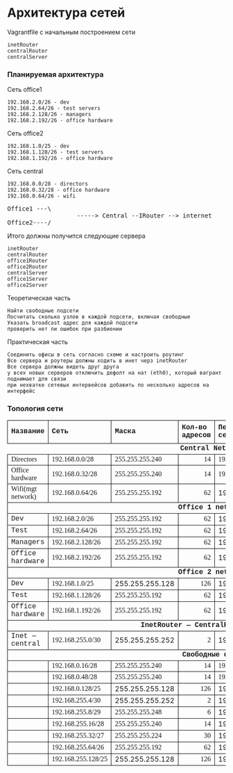 <h1>Архитектура сетей</h1>
Vagrantfile с начальным построением сети

    inetRouter
    centralRouter
    centralServer

<h3>Планируемая архитектура</h3>

Сеть office1

    192.168.2.0/26 - dev
    192.168.2.64/26 - test servers
    192.168.2.128/26 - managers
    192.168.2.192/26 - office hardware

Сеть office2

    192.168.1.0/25 - dev
    192.168.1.128/26 - test servers
    192.168.1.192/26 - office hardware

Сеть central

    192.168.0.0/28 - directors
    192.168.0.32/28 - office hardware
    192.168.0.64/26 - wifi

<pre>
Office1 ---\
                   -----> Central --IRouter --> internet
Office2----/
</pre>

Итого должны получится следующие сервера

    inetRouter
    centralRouter
    office1Router
    office2Router
    centralServer
    office1Server
    office2Server


Теоретическая часть

    Найти свободные подсети
    Посчитать сколько узлов в каждой подсети, включая свободные
    Указать broadcast адрес для каждой подсети
    проверить нет ли ошибок при разбиении


Практическая часть

    Соединить офисы в сеть согласно схеме и настроить роутинг
    Все сервера и роутеры должны ходить в инет черз inetRouter
    Все сервера должны видеть друг друга
    у всех новых серверов отключить дефолт на нат (eth0), который вагрант поднимает для связи
    при нехватке сетевых интервейсов добавить по несколько адресов на интерфейс


<h3>Топология сети</h3>
<TABLE FRAME=VOID CELLSPACING=0 COLS=7 RULES=NONE BORDER=0>
	<COLGROUP><COL WIDTH=129><COL WIDTH=133><COL WIDTH=111><COL WIDTH=86><COL WIDTH=109><COL WIDTH=115><COL WIDTH=106></COLGROUP>
	<TBODY>
		<TR>
			<TD STYLE="border-top: 1px solid #000000; border-bottom: 1px solid #000000; border-left: 1px solid #000000; border-right: 1px solid #000000" WIDTH=129 HEIGHT=53 ALIGN=LEFT><B><FONT FACE="Courier New">Название</FONT></B></TD>
			<TD STYLE="border-top: 1px solid #000000; border-bottom: 1px solid #000000; border-left: 1px solid #000000; border-right: 1px solid #000000" WIDTH=133 ALIGN=LEFT><B><FONT FACE="Courier New">Сеть</FONT></B></TD>
			<TD STYLE="border-top: 1px solid #000000; border-bottom: 1px solid #000000; border-left: 1px solid #000000; border-right: 1px solid #000000" WIDTH=111 ALIGN=LEFT><B><FONT FACE="Courier New">Маска</FONT></B></TD>
			<TD STYLE="border-top: 1px solid #000000; border-bottom: 1px solid #000000; border-left: 1px solid #000000; border-right: 1px solid #000000" WIDTH=86 ALIGN=LEFT><B><FONT FACE="Courier New">Кол-во адресов</FONT></B></TD>
			<TD STYLE="border-top: 1px solid #000000; border-bottom: 1px solid #000000; border-left: 1px solid #000000; border-right: 1px solid #000000" WIDTH=109 ALIGN=LEFT><B><FONT FACE="Courier New">Первый адрес в сети</FONT></B></TD>
			<TD STYLE="border-top: 1px solid #000000; border-bottom: 1px solid #000000; border-left: 1px solid #000000; border-right: 1px solid #000000" WIDTH=115 ALIGN=LEFT><B><FONT FACE="Courier New">Последний адрес в сети</FONT></B></TD>
			<TD STYLE="border-top: 1px solid #000000; border-bottom: 1px solid #000000; border-left: 1px solid #000000; border-right: 1px solid #000000" WIDTH=106 ALIGN=LEFT><B><FONT FACE="Courier New">Broadcast &mdash; адрес</FONT></B></TD>
		</TR>
		<TR>
			<TD COLSPAN=7 HEIGHT=17 ALIGN=CENTER><B><FONT FACE="Courier New">Central Network</FONT></B></TD>
			</TR>
		<TR>
			<TD STYLE="border-top: 1px solid #000000; border-bottom: 1px solid #000000; border-left: 1px solid #000000; border-right: 1px solid #000000" HEIGHT=19 ALIGN=LEFT><FONT FACE="Calibri">Directors</FONT></TD>
			<TD STYLE="border-top: 1px solid #000000; border-bottom: 1px solid #000000; border-left: 1px solid #000000; border-right: 1px solid #000000" ALIGN=LEFT><FONT FACE="Calibri">192.168.0.0/28</FONT></TD>
			<TD STYLE="border-top: 1px solid #000000; border-bottom: 1px solid #000000; border-left: 1px solid #000000; border-right: 1px solid #000000" ALIGN=LEFT><FONT FACE="Calibri">255.255.255.240</FONT></TD>
			<TD STYLE="border-top: 1px solid #000000; border-bottom: 1px solid #000000; border-left: 1px solid #000000; border-right: 1px solid #000000" ALIGN=RIGHT SDVAL="14" SDNUM="1049;"><FONT FACE="Calibri">14</FONT></TD>
			<TD STYLE="border-top: 1px solid #000000; border-bottom: 1px solid #000000; border-left: 1px solid #000000; border-right: 1px solid #000000" ALIGN=LEFT><FONT FACE="Calibri">192.168.0.1</FONT></TD>
			<TD STYLE="border-top: 1px solid #000000; border-bottom: 1px solid #000000; border-left: 1px solid #000000; border-right: 1px solid #000000" ALIGN=LEFT><FONT FACE="Calibri">192.168.0.14</FONT></TD>
			<TD STYLE="border-top: 1px solid #000000; border-bottom: 1px solid #000000; border-left: 1px solid #000000; border-right: 1px solid #000000" ALIGN=LEFT><FONT FACE="Calibri">192.168.0.15</FONT></TD>
		</TR>
		<TR>
			<TD STYLE="border-top: 1px solid #000000; border-bottom: 1px solid #000000; border-left: 1px solid #000000; border-right: 1px solid #000000" HEIGHT=20 ALIGN=LEFT><FONT FACE="Calibri">Office hardware</FONT></TD>
			<TD STYLE="border-top: 1px solid #000000; border-bottom: 1px solid #000000; border-left: 1px solid #000000; border-right: 1px solid #000000" ALIGN=LEFT><FONT FACE="Calibri">192.168.0.32/28</FONT></TD>
			<TD STYLE="border-top: 1px solid #000000; border-bottom: 1px solid #000000; border-left: 1px solid #000000; border-right: 1px solid #000000" ALIGN=LEFT><FONT FACE="Calibri">255.255.255.240</FONT></TD>
			<TD STYLE="border-top: 1px solid #000000; border-bottom: 1px solid #000000; border-left: 1px solid #000000; border-right: 1px solid #000000" ALIGN=RIGHT SDVAL="14" SDNUM="1049;"><FONT FACE="Calibri">14</FONT></TD>
			<TD STYLE="border-top: 1px solid #000000; border-bottom: 1px solid #000000; border-left: 1px solid #000000; border-right: 1px solid #000000" ALIGN=LEFT><FONT FACE="Calibri">192.168.0.33</FONT></TD>
			<TD STYLE="border-top: 1px solid #000000; border-bottom: 1px solid #000000; border-left: 1px solid #000000; border-right: 1px solid #000000" ALIGN=LEFT>192.168.0.46</TD>
			<TD STYLE="border-top: 1px solid #000000; border-bottom: 1px solid #000000; border-left: 1px solid #000000; border-right: 1px solid #000000" ALIGN=LEFT>192.168.0.47</TD>
		</TR>
		<TR>
			<TD STYLE="border-top: 1px solid #000000; border-bottom: 1px solid #000000; border-left: 1px solid #000000; border-right: 1px solid #000000" HEIGHT=20 ALIGN=LEFT><FONT FACE="Calibri">Wifi(mgt network)</FONT></TD>
			<TD STYLE="border-top: 1px solid #000000; border-bottom: 1px solid #000000; border-left: 1px solid #000000; border-right: 1px solid #000000" ALIGN=LEFT><FONT FACE="Calibri">192.168.0.64/26</FONT></TD>
			<TD STYLE="border-top: 1px solid #000000; border-bottom: 1px solid #000000; border-left: 1px solid #000000; border-right: 1px solid #000000" ALIGN=LEFT><FONT FACE="Calibri">255.255.255.192</FONT></TD>
			<TD STYLE="border-top: 1px solid #000000; border-bottom: 1px solid #000000; border-left: 1px solid #000000; border-right: 1px solid #000000" ALIGN=RIGHT SDVAL="62" SDNUM="1049;"><FONT FACE="Calibri">62</FONT></TD>
			<TD STYLE="border-top: 1px solid #000000; border-bottom: 1px solid #000000; border-left: 1px solid #000000; border-right: 1px solid #000000" ALIGN=LEFT>192.168.0.65</TD>
			<TD STYLE="border-top: 1px solid #000000; border-bottom: 1px solid #000000; border-left: 1px solid #000000; border-right: 1px solid #000000" ALIGN=LEFT>192.168.0.126</TD>
			<TD STYLE="border-top: 1px solid #000000; border-bottom: 1px solid #000000; border-left: 1px solid #000000; border-right: 1px solid #000000" ALIGN=LEFT>192.168.0.127</TD>
		</TR>
		<TR>
			<TD STYLE="border-top: 1px solid #000000; border-bottom: 1px solid #000000; border-left: 1px solid #000000; border-right: 1px solid #000000" COLSPAN=7 HEIGHT=17 ALIGN=CENTER><B><FONT FACE="Courier New">Office 1 network</FONT></B></TD>
			</TR>
		<TR>
			<TD STYLE="border-top: 1px solid #000000; border-bottom: 1px solid #000000; border-left: 1px solid #000000; border-right: 1px solid #000000" HEIGHT=20 ALIGN=LEFT><FONT FACE="Courier New">Dev</FONT></TD>
			<TD STYLE="border-top: 1px solid #000000; border-bottom: 1px solid #000000; border-left: 1px solid #000000; border-right: 1px solid #000000" ALIGN=LEFT><FONT FACE="Calibri">192.168.2.0/26</FONT></TD>
			<TD STYLE="border-top: 1px solid #000000; border-bottom: 1px solid #000000; border-left: 1px solid #000000; border-right: 1px solid #000000" ALIGN=LEFT><FONT FACE="Calibri">255.255.255.192</FONT></TD>
			<TD STYLE="border-top: 1px solid #000000; border-bottom: 1px solid #000000; border-left: 1px solid #000000; border-right: 1px solid #000000" ALIGN=RIGHT SDVAL="62" SDNUM="1049;"><FONT FACE="Calibri">62</FONT></TD>
			<TD STYLE="border-top: 1px solid #000000; border-bottom: 1px solid #000000; border-left: 1px solid #000000; border-right: 1px solid #000000" ALIGN=LEFT>192.168.2.1</TD>
			<TD STYLE="border-top: 1px solid #000000; border-bottom: 1px solid #000000; border-left: 1px solid #000000; border-right: 1px solid #000000" ALIGN=LEFT>192.168.2.62</TD>
			<TD STYLE="border-top: 1px solid #000000; border-bottom: 1px solid #000000; border-left: 1px solid #000000; border-right: 1px solid #000000" ALIGN=LEFT>192.168.2.63</TD>
		</TR>
		<TR>
			<TD STYLE="border-top: 1px solid #000000; border-bottom: 1px solid #000000; border-left: 1px solid #000000; border-right: 1px solid #000000" HEIGHT=20 ALIGN=LEFT><FONT FACE="Courier New">Test</FONT></TD>
			<TD STYLE="border-top: 1px solid #000000; border-bottom: 1px solid #000000; border-left: 1px solid #000000; border-right: 1px solid #000000" ALIGN=LEFT><FONT FACE="Calibri">192.168.2.64/26</FONT></TD>
			<TD STYLE="border-top: 1px solid #000000; border-bottom: 1px solid #000000; border-left: 1px solid #000000; border-right: 1px solid #000000" ALIGN=LEFT><FONT FACE="Calibri">255.255.255.192</FONT></TD>
			<TD STYLE="border-top: 1px solid #000000; border-bottom: 1px solid #000000; border-left: 1px solid #000000; border-right: 1px solid #000000" ALIGN=RIGHT SDVAL="62" SDNUM="1049;"><FONT FACE="Calibri">62</FONT></TD>
			<TD STYLE="border-top: 1px solid #000000; border-bottom: 1px solid #000000; border-left: 1px solid #000000; border-right: 1px solid #000000" ALIGN=LEFT>192.168.2.65</TD>
			<TD STYLE="border-top: 1px solid #000000; border-bottom: 1px solid #000000; border-left: 1px solid #000000; border-right: 1px solid #000000" ALIGN=LEFT>192.168.2.126</TD>
			<TD STYLE="border-top: 1px solid #000000; border-bottom: 1px solid #000000; border-left: 1px solid #000000; border-right: 1px solid #000000" ALIGN=LEFT>192.168.2.127</TD>
		</TR>
		<TR>
			<TD STYLE="border-top: 1px solid #000000; border-bottom: 1px solid #000000; border-left: 1px solid #000000; border-right: 1px solid #000000" HEIGHT=20 ALIGN=LEFT><FONT FACE="Courier New">Managers</FONT></TD>
			<TD STYLE="border-top: 1px solid #000000; border-bottom: 1px solid #000000; border-left: 1px solid #000000; border-right: 1px solid #000000" ALIGN=LEFT><FONT FACE="Calibri">192.168.2.128/26</FONT></TD>
			<TD STYLE="border-top: 1px solid #000000; border-bottom: 1px solid #000000; border-left: 1px solid #000000; border-right: 1px solid #000000" ALIGN=LEFT><FONT FACE="Calibri">255.255.255.192</FONT></TD>
			<TD STYLE="border-top: 1px solid #000000; border-bottom: 1px solid #000000; border-left: 1px solid #000000; border-right: 1px solid #000000" ALIGN=RIGHT SDVAL="62" SDNUM="1049;"><FONT FACE="Calibri">62</FONT></TD>
			<TD STYLE="border-top: 1px solid #000000; border-bottom: 1px solid #000000; border-left: 1px solid #000000; border-right: 1px solid #000000" ALIGN=LEFT>192.168.2.129</TD>
			<TD STYLE="border-top: 1px solid #000000; border-bottom: 1px solid #000000; border-left: 1px solid #000000; border-right: 1px solid #000000" ALIGN=LEFT>192.168.2.190</TD>
			<TD STYLE="border-top: 1px solid #000000; border-bottom: 1px solid #000000; border-left: 1px solid #000000; border-right: 1px solid #000000" ALIGN=LEFT>192.168.2.191</TD>
		</TR>
		<TR>
			<TD STYLE="border-top: 1px solid #000000; border-bottom: 1px solid #000000; border-left: 1px solid #000000; border-right: 1px solid #000000" HEIGHT=20 ALIGN=LEFT><FONT FACE="Courier New">Office hardware</FONT></TD>
			<TD STYLE="border-top: 1px solid #000000; border-bottom: 1px solid #000000; border-left: 1px solid #000000; border-right: 1px solid #000000" ALIGN=LEFT><FONT FACE="Calibri">192.168.2.192/26</FONT></TD>
			<TD STYLE="border-top: 1px solid #000000; border-bottom: 1px solid #000000; border-left: 1px solid #000000; border-right: 1px solid #000000" ALIGN=LEFT><FONT FACE="Calibri">255.255.255.192</FONT></TD>
			<TD STYLE="border-top: 1px solid #000000; border-bottom: 1px solid #000000; border-left: 1px solid #000000; border-right: 1px solid #000000" ALIGN=RIGHT SDVAL="62" SDNUM="1049;"><FONT FACE="Calibri">62</FONT></TD>
			<TD STYLE="border-top: 1px solid #000000; border-bottom: 1px solid #000000; border-left: 1px solid #000000; border-right: 1px solid #000000" ALIGN=LEFT>192.168.2.193</TD>
			<TD STYLE="border-top: 1px solid #000000; border-bottom: 1px solid #000000; border-left: 1px solid #000000; border-right: 1px solid #000000" ALIGN=LEFT>192.168.2.254</TD>
			<TD STYLE="border-top: 1px solid #000000; border-bottom: 1px solid #000000; border-left: 1px solid #000000; border-right: 1px solid #000000" ALIGN=LEFT>192.168.2.255</TD>
		</TR>
		<TR>
			<TD STYLE="border-top: 1px solid #000000; border-bottom: 1px solid #000000; border-left: 1px solid #000000; border-right: 1px solid #000000" COLSPAN=7 HEIGHT=17 ALIGN=CENTER><B><FONT FACE="Courier New">Office 2 network</FONT></B></TD>
			</TR>
		<TR>
			<TD STYLE="border-top: 1px solid #000000; border-bottom: 1px solid #000000; border-left: 1px solid #000000; border-right: 1px solid #000000" HEIGHT=20 ALIGN=LEFT><FONT FACE="Courier New">Dev</FONT></TD>
			<TD STYLE="border-top: 1px solid #000000; border-bottom: 1px solid #000000; border-left: 1px solid #000000; border-right: 1px solid #000000" ALIGN=LEFT><FONT FACE="Calibri">192.168.1.0/25</FONT></TD>
			<TD STYLE="border-top: 1px solid #000000; border-bottom: 1px solid #000000; border-left: 1px solid #000000; border-right: 1px solid #000000" ALIGN=LEFT>255.255.255.128</TD>
			<TD STYLE="border-top: 1px solid #000000; border-bottom: 1px solid #000000; border-left: 1px solid #000000; border-right: 1px solid #000000" ALIGN=RIGHT SDVAL="126" SDNUM="1049;"><FONT FACE="Calibri">126</FONT></TD>
			<TD STYLE="border-top: 1px solid #000000; border-bottom: 1px solid #000000; border-left: 1px solid #000000; border-right: 1px solid #000000" ALIGN=LEFT>192.168.1.1</TD>
			<TD STYLE="border-top: 1px solid #000000; border-bottom: 1px solid #000000; border-left: 1px solid #000000; border-right: 1px solid #000000" ALIGN=LEFT>192.168.1.126</TD>
			<TD STYLE="border-top: 1px solid #000000; border-bottom: 1px solid #000000; border-left: 1px solid #000000; border-right: 1px solid #000000" ALIGN=LEFT>192.168.1.127</TD>
		</TR>
		<TR>
			<TD STYLE="border-top: 1px solid #000000; border-bottom: 1px solid #000000; border-left: 1px solid #000000; border-right: 1px solid #000000" HEIGHT=20 ALIGN=LEFT><FONT FACE="Courier New">Test</FONT></TD>
			<TD STYLE="border-top: 1px solid #000000; border-bottom: 1px solid #000000; border-left: 1px solid #000000; border-right: 1px solid #000000" ALIGN=LEFT><FONT FACE="Calibri">192.168.1.128/26</FONT></TD>
			<TD STYLE="border-top: 1px solid #000000; border-bottom: 1px solid #000000; border-left: 1px solid #000000; border-right: 1px solid #000000" ALIGN=LEFT><FONT FACE="Calibri">255.255.255.192</FONT></TD>
			<TD STYLE="border-top: 1px solid #000000; border-bottom: 1px solid #000000; border-left: 1px solid #000000; border-right: 1px solid #000000" ALIGN=RIGHT SDVAL="62" SDNUM="1049;"><FONT FACE="Calibri">62</FONT></TD>
			<TD STYLE="border-top: 1px solid #000000; border-bottom: 1px solid #000000; border-left: 1px solid #000000; border-right: 1px solid #000000" ALIGN=LEFT>192.168.1.129</TD>
			<TD STYLE="border-top: 1px solid #000000; border-bottom: 1px solid #000000; border-left: 1px solid #000000; border-right: 1px solid #000000" ALIGN=LEFT>192.168.1.190</TD>
			<TD STYLE="border-top: 1px solid #000000; border-bottom: 1px solid #000000; border-left: 1px solid #000000; border-right: 1px solid #000000" ALIGN=LEFT>192.168.1.191</TD>
		</TR>
		<TR>
			<TD STYLE="border-top: 1px solid #000000; border-bottom: 1px solid #000000; border-left: 1px solid #000000; border-right: 1px solid #000000" HEIGHT=20 ALIGN=LEFT><FONT FACE="Courier New">Office hardware</FONT></TD>
			<TD STYLE="border-top: 1px solid #000000; border-bottom: 1px solid #000000; border-left: 1px solid #000000; border-right: 1px solid #000000" ALIGN=LEFT><FONT FACE="Calibri">192.168.1.192/26</FONT></TD>
			<TD STYLE="border-top: 1px solid #000000; border-bottom: 1px solid #000000; border-left: 1px solid #000000; border-right: 1px solid #000000" ALIGN=LEFT><FONT FACE="Calibri">255.255.255.192</FONT></TD>
			<TD STYLE="border-top: 1px solid #000000; border-bottom: 1px solid #000000; border-left: 1px solid #000000; border-right: 1px solid #000000" ALIGN=RIGHT SDVAL="62" SDNUM="1049;"><FONT FACE="Calibri">62</FONT></TD>
			<TD STYLE="border-top: 1px solid #000000; border-bottom: 1px solid #000000; border-left: 1px solid #000000; border-right: 1px solid #000000" ALIGN=LEFT>192.168.1.193</TD>
			<TD STYLE="border-top: 1px solid #000000; border-bottom: 1px solid #000000; border-left: 1px solid #000000; border-right: 1px solid #000000" ALIGN=LEFT>192.168.1.254</TD>
			<TD STYLE="border-top: 1px solid #000000; border-bottom: 1px solid #000000; border-left: 1px solid #000000; border-right: 1px solid #000000" ALIGN=LEFT>192.168.1.255</TD>
		</TR>
		<TR>
			<TD STYLE="border-top: 1px solid #000000; border-bottom: 1px solid #000000; border-left: 1px solid #000000; border-right: 1px solid #000000" COLSPAN=7 HEIGHT=17 ALIGN=CENTER><B><FONT FACE="Courier New">InetRouter &mdash; CentralRouter network</FONT></B></TD>
			</TR>
		<TR>
			<TD STYLE="border-top: 1px solid #000000; border-bottom: 1px solid #000000; border-left: 1px solid #000000; border-right: 1px solid #000000" HEIGHT=20 ALIGN=LEFT><FONT FACE="Courier New">Inet &mdash; central</FONT></TD>
			<TD STYLE="border-top: 1px solid #000000; border-bottom: 1px solid #000000; border-left: 1px solid #000000; border-right: 1px solid #000000" ALIGN=LEFT><FONT FACE="Calibri">192.168.255.0/30</FONT></TD>
			<TD STYLE="border-top: 1px solid #000000; border-bottom: 1px solid #000000; border-left: 1px solid #000000; border-right: 1px solid #000000" ALIGN=LEFT>255.255.255.252</TD>
			<TD STYLE="border-top: 1px solid #000000; border-bottom: 1px solid #000000; border-left: 1px solid #000000; border-right: 1px solid #000000" ALIGN=RIGHT SDVAL="2" SDNUM="1049;"><FONT FACE="Calibri">2</FONT></TD>
			<TD STYLE="border-top: 1px solid #000000; border-bottom: 1px solid #000000; border-left: 1px solid #000000; border-right: 1px solid #000000" ALIGN=LEFT>192.168.255.1</TD>
			<TD STYLE="border-top: 1px solid #000000; border-bottom: 1px solid #000000; border-left: 1px solid #000000; border-right: 1px solid #000000" ALIGN=LEFT>192.168.255.2</TD>
			<TD STYLE="border-top: 1px solid #000000; border-bottom: 1px solid #000000; border-left: 1px solid #000000; border-right: 1px solid #000000" ALIGN=LEFT>192.168.255.3</TD>
		</TR>
		<TR>
			<TD STYLE="border-top: 1px solid #000000; border-bottom: 1px solid #000000; border-left: 1px solid #000000; border-right: 1px solid #000000" COLSPAN=7 HEIGHT=17 ALIGN=CENTER><B><FONT FACE="Courier New">Свободные сети</FONT></B></TD>
			</TR>
		<TR>
			<TD STYLE="border-top: 1px solid #000000; border-bottom: 1px solid #000000; border-left: 1px solid #000000; border-right: 1px solid #000000" HEIGHT=19 ALIGN=LEFT><FONT FACE="Courier New"><BR></FONT></TD>
			<TD STYLE="border-top: 1px solid #000000; border-bottom: 1px solid #000000; border-left: 1px solid #000000; border-right: 1px solid #000000" ALIGN=LEFT><FONT FACE="Calibri">192.168.0.16/28</FONT></TD>
			<TD STYLE="border-top: 1px solid #000000; border-bottom: 1px solid #000000; border-left: 1px solid #000000; border-right: 1px solid #000000" ALIGN=LEFT><FONT FACE="Calibri">255.255.255.240</FONT></TD>
			<TD STYLE="border-top: 1px solid #000000; border-bottom: 1px solid #000000; border-left: 1px solid #000000; border-right: 1px solid #000000" ALIGN=RIGHT SDVAL="14" SDNUM="1049;"><FONT FACE="Calibri">14</FONT></TD>
			<TD STYLE="border-top: 1px solid #000000; border-bottom: 1px solid #000000; border-left: 1px solid #000000; border-right: 1px solid #000000" ALIGN=LEFT><FONT FACE="Calibri">192.168.0.17</FONT></TD>
			<TD STYLE="border-top: 1px solid #000000; border-bottom: 1px solid #000000; border-left: 1px solid #000000; border-right: 1px solid #000000" ALIGN=LEFT><FONT FACE="Calibri">192.168.0.30</FONT></TD>
			<TD STYLE="border-top: 1px solid #000000; border-bottom: 1px solid #000000; border-left: 1px solid #000000; border-right: 1px solid #000000" ALIGN=LEFT><FONT FACE="Calibri">192.168.0.31</FONT></TD>
		</TR>
		<TR>
			<TD STYLE="border-top: 1px solid #000000; border-bottom: 1px solid #000000; border-left: 1px solid #000000; border-right: 1px solid #000000" HEIGHT=19 ALIGN=LEFT><FONT FACE="Courier New"><BR></FONT></TD>
			<TD STYLE="border-top: 1px solid #000000; border-bottom: 1px solid #000000; border-left: 1px solid #000000; border-right: 1px solid #000000" ALIGN=LEFT><FONT FACE="Calibri">192.168.0.48/28</FONT></TD>
			<TD STYLE="border-top: 1px solid #000000; border-bottom: 1px solid #000000; border-left: 1px solid #000000; border-right: 1px solid #000000" ALIGN=LEFT><FONT FACE="Calibri">255.255.255.240</FONT></TD>
			<TD STYLE="border-top: 1px solid #000000; border-bottom: 1px solid #000000; border-left: 1px solid #000000; border-right: 1px solid #000000" ALIGN=RIGHT SDVAL="14" SDNUM="1049;"><FONT FACE="Calibri">14</FONT></TD>
			<TD STYLE="border-top: 1px solid #000000; border-bottom: 1px solid #000000; border-left: 1px solid #000000; border-right: 1px solid #000000" ALIGN=LEFT><FONT FACE="Calibri">192.168.0.49</FONT></TD>
			<TD STYLE="border-top: 1px solid #000000; border-bottom: 1px solid #000000; border-left: 1px solid #000000; border-right: 1px solid #000000" ALIGN=LEFT>192.168.0.62</TD>
			<TD STYLE="border-top: 1px solid #000000; border-bottom: 1px solid #000000; border-left: 1px solid #000000; border-right: 1px solid #000000" ALIGN=LEFT><FONT FACE="Calibri">192.168.0.63</FONT></TD>
		</TR>
		<TR>
			<TD STYLE="border-top: 1px solid #000000; border-bottom: 1px solid #000000; border-left: 1px solid #000000; border-right: 1px solid #000000" HEIGHT=20 ALIGN=LEFT><FONT FACE="Courier New"><BR></FONT></TD>
			<TD STYLE="border-top: 1px solid #000000; border-bottom: 1px solid #000000; border-left: 1px solid #000000; border-right: 1px solid #000000" ALIGN=LEFT><FONT FACE="Calibri">192.168.0.128/25</FONT></TD>
			<TD STYLE="border-top: 1px solid #000000; border-bottom: 1px solid #000000; border-left: 1px solid #000000; border-right: 1px solid #000000" ALIGN=LEFT>255.255.255.128</TD>
			<TD STYLE="border-top: 1px solid #000000; border-bottom: 1px solid #000000; border-left: 1px solid #000000; border-right: 1px solid #000000" ALIGN=RIGHT SDVAL="126" SDNUM="1049;"><FONT FACE="Calibri">126</FONT></TD>
			<TD STYLE="border-top: 1px solid #000000; border-bottom: 1px solid #000000; border-left: 1px solid #000000; border-right: 1px solid #000000" ALIGN=LEFT>192.168.0.129</TD>
			<TD STYLE="border-top: 1px solid #000000; border-bottom: 1px solid #000000; border-left: 1px solid #000000; border-right: 1px solid #000000" ALIGN=LEFT>192.168.0.254</TD>
			<TD STYLE="border-top: 1px solid #000000; border-bottom: 1px solid #000000; border-left: 1px solid #000000; border-right: 1px solid #000000" ALIGN=LEFT>192.168.0.255</TD>
		</TR>
		<TR>
			<TD STYLE="border-top: 1px solid #000000; border-bottom: 1px solid #000000; border-left: 1px solid #000000; border-right: 1px solid #000000" HEIGHT=20 ALIGN=LEFT><FONT FACE="Courier New"><BR></FONT></TD>
			<TD STYLE="border-top: 1px solid #000000; border-bottom: 1px solid #000000; border-left: 1px solid #000000; border-right: 1px solid #000000" ALIGN=LEFT><FONT FACE="Calibri">192.168.255.4/30</FONT></TD>
			<TD STYLE="border-top: 1px solid #000000; border-bottom: 1px solid #000000; border-left: 1px solid #000000; border-right: 1px solid #000000" ALIGN=LEFT>255.255.255.252</TD>
			<TD STYLE="border-top: 1px solid #000000; border-bottom: 1px solid #000000; border-left: 1px solid #000000; border-right: 1px solid #000000" ALIGN=RIGHT SDVAL="2" SDNUM="1049;"><FONT FACE="Calibri">2</FONT></TD>
			<TD STYLE="border-top: 1px solid #000000; border-bottom: 1px solid #000000; border-left: 1px solid #000000; border-right: 1px solid #000000" ALIGN=LEFT>192.168.255.5</TD>
			<TD STYLE="border-top: 1px solid #000000; border-bottom: 1px solid #000000; border-left: 1px solid #000000; border-right: 1px solid #000000" ALIGN=LEFT>192.168.255.6</TD>
			<TD STYLE="border-top: 1px solid #000000; border-bottom: 1px solid #000000; border-left: 1px solid #000000; border-right: 1px solid #000000" ALIGN=LEFT>192.168.255.7</TD>
		</TR>
		<TR>
			<TD STYLE="border-top: 1px solid #000000; border-bottom: 1px solid #000000; border-left: 1px solid #000000; border-right: 1px solid #000000" HEIGHT=19 ALIGN=LEFT><FONT FACE="Courier New"><BR></FONT></TD>
			<TD STYLE="border-top: 1px solid #000000; border-bottom: 1px solid #000000; border-left: 1px solid #000000; border-right: 1px solid #000000" ALIGN=LEFT><FONT FACE="Calibri">192.168.255.8/29  </FONT></TD>
			<TD STYLE="border-top: 1px solid #000000; border-bottom: 1px solid #000000; border-left: 1px solid #000000; border-right: 1px solid #000000" ALIGN=LEFT><FONT FACE="Calibri">255.255.255.248</FONT></TD>
			<TD STYLE="border-top: 1px solid #000000; border-bottom: 1px solid #000000; border-left: 1px solid #000000; border-right: 1px solid #000000" ALIGN=RIGHT SDVAL="6" SDNUM="1049;"><FONT FACE="Calibri">6</FONT></TD>
			<TD STYLE="border-top: 1px solid #000000; border-bottom: 1px solid #000000; border-left: 1px solid #000000; border-right: 1px solid #000000" ALIGN=LEFT>192.168.255.9</TD>
			<TD STYLE="border-top: 1px solid #000000; border-bottom: 1px solid #000000; border-left: 1px solid #000000; border-right: 1px solid #000000" ALIGN=LEFT>192.168.255.14</TD>
			<TD STYLE="border-top: 1px solid #000000; border-bottom: 1px solid #000000; border-left: 1px solid #000000; border-right: 1px solid #000000" ALIGN=LEFT>192.168.255.15</TD>
		</TR>
		<TR>
			<TD STYLE="border-top: 1px solid #000000; border-bottom: 1px solid #000000; border-left: 1px solid #000000; border-right: 1px solid #000000" HEIGHT=19 ALIGN=LEFT><FONT FACE="Courier New"><BR></FONT></TD>
			<TD STYLE="border-top: 1px solid #000000; border-bottom: 1px solid #000000; border-left: 1px solid #000000; border-right: 1px solid #000000" ALIGN=LEFT><FONT FACE="Calibri">192.168.255.16/28</FONT></TD>
			<TD STYLE="border-top: 1px solid #000000; border-bottom: 1px solid #000000; border-left: 1px solid #000000; border-right: 1px solid #000000" ALIGN=LEFT><FONT FACE="Calibri">255.255.255.240</FONT></TD>
			<TD STYLE="border-top: 1px solid #000000; border-bottom: 1px solid #000000; border-left: 1px solid #000000; border-right: 1px solid #000000" ALIGN=RIGHT SDVAL="14" SDNUM="1049;"><FONT FACE="Calibri">14</FONT></TD>
			<TD STYLE="border-top: 1px solid #000000; border-bottom: 1px solid #000000; border-left: 1px solid #000000; border-right: 1px solid #000000" ALIGN=LEFT>192.168.255.17</TD>
			<TD STYLE="border-top: 1px solid #000000; border-bottom: 1px solid #000000; border-left: 1px solid #000000; border-right: 1px solid #000000" ALIGN=LEFT>192.168.255.30</TD>
			<TD STYLE="border-top: 1px solid #000000; border-bottom: 1px solid #000000; border-left: 1px solid #000000; border-right: 1px solid #000000" ALIGN=LEFT>192.168.255.31</TD>
		</TR>
		<TR>
			<TD STYLE="border-top: 1px solid #000000; border-bottom: 1px solid #000000; border-left: 1px solid #000000; border-right: 1px solid #000000" HEIGHT=19 ALIGN=LEFT><FONT FACE="Courier New"><BR></FONT></TD>
			<TD STYLE="border-top: 1px solid #000000; border-bottom: 1px solid #000000; border-left: 1px solid #000000; border-right: 1px solid #000000" ALIGN=LEFT><FONT FACE="Calibri">192.168.255.32/27</FONT></TD>
			<TD STYLE="border-top: 1px solid #000000; border-bottom: 1px solid #000000; border-left: 1px solid #000000; border-right: 1px solid #000000" ALIGN=LEFT><FONT FACE="Calibri">255.255.255.224</FONT></TD>
			<TD STYLE="border-top: 1px solid #000000; border-bottom: 1px solid #000000; border-left: 1px solid #000000; border-right: 1px solid #000000" ALIGN=RIGHT SDVAL="30" SDNUM="1049;"><FONT FACE="Calibri">30</FONT></TD>
			<TD STYLE="border-top: 1px solid #000000; border-bottom: 1px solid #000000; border-left: 1px solid #000000; border-right: 1px solid #000000" ALIGN=LEFT>192.168.255.33</TD>
			<TD STYLE="border-top: 1px solid #000000; border-bottom: 1px solid #000000; border-left: 1px solid #000000; border-right: 1px solid #000000" ALIGN=LEFT>192.168.255.62</TD>
			<TD STYLE="border-top: 1px solid #000000; border-bottom: 1px solid #000000; border-left: 1px solid #000000; border-right: 1px solid #000000" ALIGN=LEFT>192.168.255.63</TD>
		</TR>
		<TR>
			<TD STYLE="border-top: 1px solid #000000; border-bottom: 1px solid #000000; border-left: 1px solid #000000; border-right: 1px solid #000000" HEIGHT=19 ALIGN=LEFT><FONT FACE="Courier New"><BR></FONT></TD>
			<TD STYLE="border-top: 1px solid #000000; border-bottom: 1px solid #000000; border-left: 1px solid #000000; border-right: 1px solid #000000" ALIGN=LEFT><FONT FACE="Calibri">192.168.255.64/26</FONT></TD>
			<TD STYLE="border-top: 1px solid #000000; border-bottom: 1px solid #000000; border-left: 1px solid #000000; border-right: 1px solid #000000" ALIGN=LEFT><FONT FACE="Calibri">255.255.255.192</FONT></TD>
			<TD STYLE="border-top: 1px solid #000000; border-bottom: 1px solid #000000; border-left: 1px solid #000000; border-right: 1px solid #000000" ALIGN=RIGHT SDVAL="62" SDNUM="1049;"><FONT FACE="Calibri">62</FONT></TD>
			<TD STYLE="border-top: 1px solid #000000; border-bottom: 1px solid #000000; border-left: 1px solid #000000; border-right: 1px solid #000000" ALIGN=LEFT>192.168.255.65</TD>
			<TD STYLE="border-top: 1px solid #000000; border-bottom: 1px solid #000000; border-left: 1px solid #000000; border-right: 1px solid #000000" ALIGN=LEFT>192.168.255.126</TD>
			<TD STYLE="border-top: 1px solid #000000; border-bottom: 1px solid #000000; border-left: 1px solid #000000; border-right: 1px solid #000000" ALIGN=LEFT>192.168.255.127</TD>
		</TR>
		<TR>
			<TD STYLE="border-top: 1px solid #000000; border-bottom: 1px solid #000000; border-left: 1px solid #000000; border-right: 1px solid #000000" HEIGHT=20 ALIGN=LEFT><FONT FACE="Courier New"><BR></FONT></TD>
			<TD STYLE="border-top: 1px solid #000000; border-bottom: 1px solid #000000; border-left: 1px solid #000000; border-right: 1px solid #000000" ALIGN=LEFT><FONT FACE="Calibri">192.168.255.128/25</FONT></TD>
			<TD STYLE="border-top: 1px solid #000000; border-bottom: 1px solid #000000; border-left: 1px solid #000000; border-right: 1px solid #000000" ALIGN=LEFT>255.255.255.128</TD>
			<TD STYLE="border-top: 1px solid #000000; border-bottom: 1px solid #000000; border-left: 1px solid #000000; border-right: 1px solid #000000" ALIGN=RIGHT SDVAL="126" SDNUM="1049;"><FONT FACE="Calibri">126</FONT></TD>
			<TD STYLE="border-top: 1px solid #000000; border-bottom: 1px solid #000000; border-left: 1px solid #000000; border-right: 1px solid #000000" ALIGN=LEFT>192.168.255.129</TD>
			<TD STYLE="border-top: 1px solid #000000; border-bottom: 1px solid #000000; border-left: 1px solid #000000; border-right: 1px solid #000000" ALIGN=LEFT>192.168.255.254</TD>
			<TD STYLE="border-top: 1px solid #000000; border-bottom: 1px solid #000000; border-left: 1px solid #000000; border-right: 1px solid #000000" ALIGN=LEFT>192.168.255.255</TD>
		</TR>
	</TBODY>
</TABLE>
